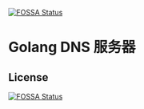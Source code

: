 [![FOSSA Status](https://app.fossa.io/api/projects/git%2Bgithub.com%2Fraylax%2Fidns.svg?type=shield)](https://app.fossa.io/projects/git%2Bgithub.com%2Fraylax%2Fidns?ref=badge_shield)

# Golang DNS 服务器

## License
[![FOSSA Status](https://app.fossa.io/api/projects/git%2Bgithub.com%2Fraylax%2Fidns.svg?type=large)](https://app.fossa.io/projects/git%2Bgithub.com%2Fraylax%2Fidns?ref=badge_large)